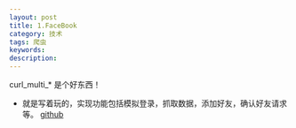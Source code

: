 ```yaml
---
layout: post
title: 1.FaceBook
category: 技术
tags: 爬虫
keywords: 
description:
---
```

curl_multi_* 是个好东西！

* 就是写着玩的，实现功能包括模拟登录，抓取数据，添加好友，确认好友请求等。
[github](https://github.com/codergma/FaceBook)
